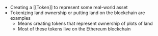 - Creating a [[Token]] to represent some real-world asset
- Tokenizing land ownership or putting land on the blockchain are examples
	- Means creating tokens that represent ownership of plots of land
	- Most of these tokens live on the Ethereum blockchain